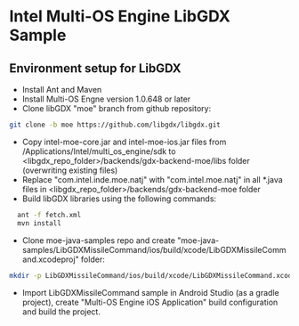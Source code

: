 Intel Multi-OS Engine LibGDX Sample
===================================

Environment setup for LibGDX
----------------------------

- Install Ant and Maven
- Install Multi-OS Engne version 1.0.648 or later
- Clone libGDX "moe" branch from github repository:
``` sh
git clone -b moe https://github.com/libgdx/libgdx.git
```
- Copy intel-moe-core.jar and intel-moe-ios.jar files from /Applications/Intel/multi_os_engine/sdk to <libgdx_repo_folder>/backends/gdx-backend-moe/libs folder (overwriting existing files)
- Replace "com.intel.inde.moe.natj" with "com.intel.moe.natj" in all *.java files in <libgdx_repo_folder>/backends/gdx-backend-moe folder
- Build libGDX libraries using the following commands:
``` sh
  ant -f fetch.xml
  mvn install
```
- Clone moe-java-samples repo and create "moe-java-samples/LibGDXMissileCommand/ios/build/xcode/LibGDXMissileCommand.xcodeproj" folder:
``` sh
mkdir -p LibGDXMissileCommand/ios/build/xcode/LibGDXMissileCommand.xcodeproj
```
- Import LibGDXMissileCommand sample in Android Studio (as a gradle project), create "Multi-OS Engine iOS Application" build configuration and build the project.